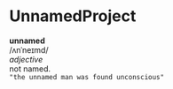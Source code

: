 # UnnamedProject
**unnamed**  
/ʌnˈneɪmd/  
_adjective_  
not named.  
`"the unnamed man was found unconscious"`  
